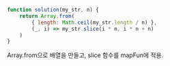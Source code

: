 ```js
function solution(my_str, n) {
    return Array.from(
        { length: Math.ceil(my_str.length / n) }, 
        (_, i) => my_str.slice(i * n, i * n + n)
    )
}
```

Array.from으로 배열을 만들고,
slice 함수를 mapFun에 적용.